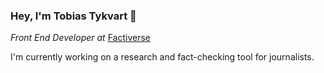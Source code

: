 ### Hey, I'm Tobias Tykvart 🦉

*Front End Developer at* [Factiverse](https://www.factiverse.no/)

I'm currently working on a research and fact-checking tool for journalists.

